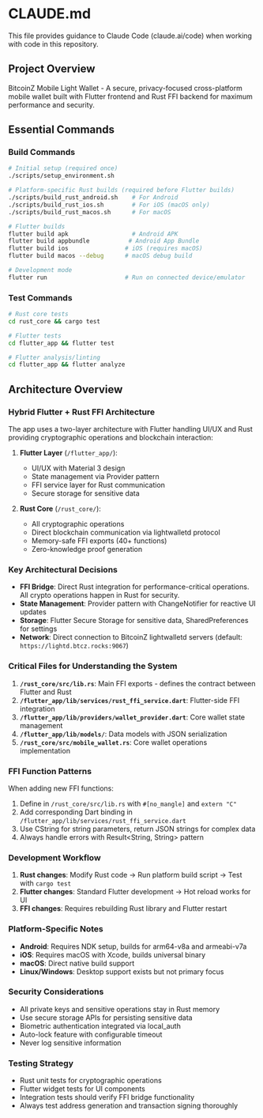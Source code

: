 # CLAUDE.md

This file provides guidance to Claude Code (claude.ai/code) when working with code in this repository.

## Project Overview

BitcoinZ Mobile Light Wallet - A secure, privacy-focused cross-platform mobile wallet built with Flutter frontend and Rust FFI backend for maximum performance and security.

## Essential Commands

### Build Commands
```bash
# Initial setup (required once)
./scripts/setup_environment.sh

# Platform-specific Rust builds (required before Flutter builds)
./scripts/build_rust_android.sh    # For Android
./scripts/build_rust_ios.sh        # For iOS (macOS only)
./scripts/build_rust_macos.sh      # For macOS

# Flutter builds
flutter build apk                  # Android APK
flutter build appbundle           # Android App Bundle
flutter build ios                # iOS (requires macOS)
flutter build macos --debug      # macOS debug build

# Development mode
flutter run                      # Run on connected device/emulator
```

### Test Commands
```bash
# Rust core tests
cd rust_core && cargo test

# Flutter tests
cd flutter_app && flutter test

# Flutter analysis/linting
cd flutter_app && flutter analyze
```

## Architecture Overview

### Hybrid Flutter + Rust FFI Architecture

The app uses a two-layer architecture with Flutter handling UI/UX and Rust providing cryptographic operations and blockchain interaction:

1. **Flutter Layer** (`/flutter_app/`):
   - UI/UX with Material 3 design
   - State management via Provider pattern
   - FFI service layer for Rust communication
   - Secure storage for sensitive data

2. **Rust Core** (`/rust_core/`):
   - All cryptographic operations
   - Direct blockchain communication via lightwalletd protocol
   - Memory-safe FFI exports (40+ functions)
   - Zero-knowledge proof generation

### Key Architectural Decisions

- **FFI Bridge**: Direct Rust integration for performance-critical operations. All crypto operations happen in Rust for security.
- **State Management**: Provider pattern with ChangeNotifier for reactive UI updates
- **Storage**: Flutter Secure Storage for sensitive data, SharedPreferences for settings
- **Network**: Direct connection to BitcoinZ lightwalletd servers (default: `https://lightd.btcz.rocks:9067`)

### Critical Files for Understanding the System

1. **`/rust_core/src/lib.rs`**: Main FFI exports - defines the contract between Flutter and Rust
2. **`/flutter_app/lib/services/rust_ffi_service.dart`**: Flutter-side FFI integration
3. **`/flutter_app/lib/providers/wallet_provider.dart`**: Core wallet state management
4. **`/flutter_app/lib/models/`**: Data models with JSON serialization
5. **`/rust_core/src/mobile_wallet.rs`**: Core wallet operations implementation

### FFI Function Patterns

When adding new FFI functions:
1. Define in `/rust_core/src/lib.rs` with `#[no_mangle]` and `extern "C"`
2. Add corresponding Dart binding in `/flutter_app/lib/services/rust_ffi_service.dart`
3. Use CString for string parameters, return JSON strings for complex data
4. Always handle errors with Result<String, String> pattern

### Development Workflow

1. **Rust changes**: Modify Rust code → Run platform build script → Test with `cargo test`
2. **Flutter changes**: Standard Flutter development → Hot reload works for UI
3. **FFI changes**: Requires rebuilding Rust library and Flutter restart

### Platform-Specific Notes

- **Android**: Requires NDK setup, builds for arm64-v8a and armeabi-v7a
- **iOS**: Requires macOS with Xcode, builds universal binary
- **macOS**: Direct native build support
- **Linux/Windows**: Desktop support exists but not primary focus

### Security Considerations

- All private keys and sensitive operations stay in Rust memory
- Use secure storage APIs for persisting sensitive data
- Biometric authentication integrated via local_auth
- Auto-lock feature with configurable timeout
- Never log sensitive information

### Testing Strategy

- Rust unit tests for cryptographic operations
- Flutter widget tests for UI components
- Integration tests should verify FFI bridge functionality
- Always test address generation and transaction signing thoroughly